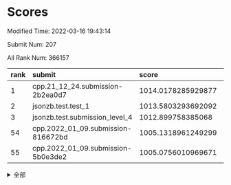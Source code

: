 # Scores

Modified Time: 2022-03-16 19:43:14

Submit Num: 207

All Rank Num: 366157

| rank |               submit               |       score        |       sigma        | pk_num |
| :--- | :--------------------------------- | :----------------- | :----------------- | :----- |
| 1    | cpp.21_12_24.submission-2b2ea0d7   | 1014.0178285929877 | 0.8253475517313716 | 7069   |
| 2    | jsonzb.test.test_1                 | 1013.5803293692092 | 0.830590090081519  | 7074   |
| 3    | jsonzb.test.submission_level_4     | 1012.899758385068  | 0.7868951317761457 | 7078   |
| 54   | cpp.2022_01_09.submission-816672bd | 1005.1318961249299 | 0.7329096204999745 | 7077   |
| 55   | cpp.2022_01_09.submission-5b0e3de2 | 1005.0756010969671 | 0.7383778757811026 | 7078   |


<details>
<summary>全部</summary>

| rank |                 submit                 |       score        |       sigma        | pk_num |
| :--- | :------------------------------------- | :----------------- | :----------------- | :----- |
| 1    | cpp.21_12_24.submission-2b2ea0d7       | 1014.0178285929877 | 0.8253475517313716 | 7069   |
| 2    | jsonzb.test.test_1                     | 1013.5803293692092 | 0.830590090081519  | 7074   |
| 3    | jsonzb.test.submission_level_4         | 1012.899758385068  | 0.7868951317761457 | 7078   |
| 4    | gobigger.level_3.submission_level_3_20 | 1011.9907103116601 | 0.7738083041397671 | 7076   |
| 5    | gobigger.level_3.submission_level_3_12 | 1011.8222457205353 | 0.772981829151579  | 7070   |
| 6    | gobigger.level_3.submission_level_3_24 | 1011.7864029728589 | 0.7716600029699152 | 7074   |
| 7    | gobigger.level_3.submission_level_3_9  | 1011.6513302651002 | 0.7795916757667487 | 7079   |
| 8    | gobigger.level_3.submission_level_3_4  | 1011.3877033910752 | 0.7640125504151725 | 7078   |
| 9    | gobigger.level_3.submission_level_3_6  | 1011.252172614983  | 0.7852503847326839 | 7074   |
| 10   | gobigger.level_3.submission_level_3_10 | 1011.1945239737307 | 0.797314880258634  | 7079   |
| 11   | gobigger.level_3.submission_level_3_39 | 1010.9999120032877 | 0.7671159022595474 | 7074   |
| 12   | gobigger.level_3.submission_level_3_17 | 1010.8625514789082 | 0.7664210418870354 | 7075   |
| 13   | gobigger.level_3.submission_level_3_23 | 1010.77633526611   | 0.7527308353259755 | 7076   |
| 14   | gobigger.level_3.submission_level_3_42 | 1010.7666094382436 | 0.757626495070729  | 7080   |
| 15   | gobigger.level_3.submission_level_3_47 | 1010.653716218137  | 0.7999783362113977 | 7077   |
| 16   | gobigger.level_3.submission_level_3_44 | 1010.5604291213949 | 0.766862621581212  | 7079   |
| 17   | gobigger.level_3.submission_level_3_25 | 1010.511837495486  | 0.7653086156805238 | 7070   |
| 18   | gobigger.level_3.submission_level_3_27 | 1010.4087292697238 | 0.7756855498378076 | 7074   |
| 19   | gobigger.level_3.submission_level_3_11 | 1010.3647154427249 | 0.7736123233497469 | 7075   |
| 20   | gobigger.level_3.submission_level_3_26 | 1010.2811336054202 | 0.7571099187123066 | 7078   |
| 21   | gobigger.level_3.submission_level_3_22 | 1010.2082699111163 | 0.7531509729903029 | 7068   |
| 22   | gobigger.level_3.submission_level_3_38 | 1010.1792609538232 | 0.7566822195259402 | 7078   |
| 23   | gobigger.level_3.submission_level_3_48 | 1010.1748552921924 | 0.7787783582035747 | 7077   |
| 24   | gobigger.level_3.submission_level_3_19 | 1010.1669675986361 | 0.7884752033259194 | 7078   |
| 25   | gobigger.level_3.submission_level_3_33 | 1010.1369381524061 | 0.7621775563475752 | 7078   |
| 26   | gobigger.level_3.submission_level_3_7  | 1010.0765795407227 | 0.778262632541511  | 7078   |
| 27   | gobigger.level_3.submission_level_3_31 | 1010.0646380848694 | 0.7578828573115357 | 7080   |
| 28   | gobigger.level_3.submission_level_3_8  | 1010.0323722150583 | 0.7502899483441692 | 7080   |
| 29   | gobigger.level_3.submission_level_3_13 | 1009.952500657447  | 0.7574452523775564 | 7076   |
| 30   | gobigger.level_3.submission_level_3_29 | 1009.9263671541029 | 0.7674168818948979 | 7069   |
| 31   | gobigger.level_3.submission_level_3_14 | 1009.9190700086501 | 0.7602910547089207 | 7074   |
| 32   | gobigger.level_3.submission_level_3_45 | 1009.8951111353329 | 0.7417846703240356 | 7076   |
| 33   | gobigger.level_3.submission_level_3_34 | 1009.8779432848381 | 0.7376675555208502 | 7080   |
| 34   | gobigger.level_3.submission_level_3_30 | 1009.833820087933  | 0.77247024074475   | 7076   |
| 35   | gobigger.level_3.submission_level_3_5  | 1009.8279416120056 | 0.7620910541729702 | 7071   |
| 36   | gobigger.level_3.submission_level_3_35 | 1009.823033963769  | 0.7730195358463671 | 7072   |
| 37   | gobigger.level_3.submission_level_3_15 | 1009.7719384686283 | 0.7737949036699855 | 7075   |
| 38   | gobigger.level_3.submission_level_3_28 | 1009.7424589537983 | 0.7469027104248195 | 7079   |
| 39   | gobigger.level_3.submission_level_3_18 | 1009.5655896543719 | 0.7435490507170146 | 7077   |
| 40   | gobigger.level_3.submission_level_3_16 | 1009.5524222969019 | 0.7644873001352585 | 7074   |
| 41   | gobigger.level_3.submission_level_3_37 | 1009.5484514839187 | 0.7506454140763362 | 7075   |
| 42   | gobigger.level_3.submission_level_3_41 | 1009.5335513664935 | 0.7353895869405952 | 7078   |
| 43   | gobigger.level_3.submission_level_3_21 | 1009.3275374529951 | 0.7335126919040482 | 7072   |
| 44   | gobigger.level_3.submission_level_3_2  | 1009.1738620865966 | 0.7465082661476784 | 7078   |
| 45   | gobigger.level_3.submission_level_3_3  | 1009.1143589832116 | 0.7667940383686049 | 7069   |
| 46   | gobigger.level_3.submission_level_3_36 | 1009.0652411284563 | 0.7557865880116876 | 7077   |
| 47   | gobigger.level_3.submission_level_3_49 | 1009.050552283862  | 0.7501695342118695 | 7075   |
| 48   | gobigger.level_3.submission_level_3_1  | 1008.8967636125759 | 0.7559433801681826 | 7077   |
| 49   | gobigger.level_3.submission_level_3_46 | 1008.8916347297786 | 0.7304443032869378 | 7079   |
| 50   | gobigger.level_3.submission_level_3_32 | 1008.7267452960263 | 0.7467763377285593 | 7080   |
| 51   | gobigger.level_3.submission_level_3_40 | 1008.3126585270545 | 0.7399986763923042 | 7074   |
| 52   | gobigger.level_3.submission_level_3_0  | 1008.178509049135  | 0.7531992137005586 | 7078   |
| 53   | gobigger.level_3.submission_level_3_43 | 1007.8785419628098 | 0.7369276800936547 | 7075   |
| 54   | cpp.2022_01_09.submission-816672bd     | 1005.1318961249299 | 0.7329096204999745 | 7077   |
| 55   | cpp.2022_01_09.submission-5b0e3de2     | 1005.0756010969671 | 0.7383778757811026 | 7078   |
| 56   | gobigger.level_1.submission_level_1_24 | 1004.6676709398322 | 0.7247901816469758 | 7075   |
| 57   | gobigger.level_1.submission_level_1_1  | 1004.4599840246716 | 0.7178963413305178 | 7069   |
| 58   | gobigger.level_1.submission_level_1_42 | 1004.3893167754728 | 0.7205925618294646 | 7078   |
| 59   | gobigger.level_1.submission_level_1_12 | 1004.3134081261169 | 0.7173324625353129 | 7079   |
| 60   | gobigger.level_1.submission_level_1_28 | 1004.3006929326224 | 0.7221746796480244 | 7077   |
| 61   | gobigger.level_1.submission_level_1_18 | 1004.2662423811133 | 0.7250725619747354 | 7078   |
| 62   | gobigger.level_1.submission_level_1_46 | 1004.2558731133422 | 0.7314286032927838 | 7072   |
| 63   | gobigger.level_1.submission_level_1_38 | 1004.22014043533   | 0.7249906628000199 | 7072   |
| 64   | gobigger.level_1.submission_level_1_43 | 1004.1761045353219 | 0.7202250799337547 | 7080   |
| 65   | gobigger.level_1.submission_level_1_6  | 1004.1112423994003 | 0.7153357643316024 | 7074   |
| 66   | gobigger.level_1.submission_level_1_41 | 1004.0652130669687 | 0.7145447215419855 | 7075   |
| 67   | gobigger.level_1.submission_level_1_39 | 1003.8819299614379 | 0.7148695641595288 | 7073   |
| 68   | gobigger.level_1.submission_level_1_37 | 1003.8462418536899 | 0.7289253896428595 | 7076   |
| 69   | gobigger.level_1.submission_level_1_34 | 1003.8353777299247 | 0.7098775054933691 | 7076   |
| 70   | gobigger.level_1.submission_level_1_45 | 1003.8144559943927 | 0.7109368419345244 | 7074   |
| 71   | gobigger.level_1.submission_level_1_47 | 1003.7925781908863 | 0.7224722955588961 | 7076   |
| 72   | gobigger.level_1.submission_level_1_31 | 1003.7782381166521 | 0.7176484469932805 | 7070   |
| 73   | gobigger.level_1.submission_level_1_19 | 1003.726363521409  | 0.7369280423279919 | 7081   |
| 74   | gobigger.level_1.submission_level_1_22 | 1003.7005812245994 | 0.7140733402622694 | 7074   |
| 75   | gobigger.level_1.submission_level_1_3  | 1003.6419271689152 | 0.7232378757066695 | 7076   |
| 76   | gobigger.level_1.submission_level_1_11 | 1003.6328632835948 | 0.7195221744275844 | 7075   |
| 77   | gobigger.level_1.submission_level_1_36 | 1003.5768355234247 | 0.7098274973911924 | 7080   |
| 78   | gobigger.level_1.submission_level_1_5  | 1003.5761205058266 | 0.7107833420821833 | 7072   |
| 79   | gobigger.level_1.submission_level_1_2  | 1003.5452161236971 | 0.7291163223563711 | 7072   |
| 80   | gobigger.level_1.submission_level_1_48 | 1003.4934144376947 | 0.7221767740850771 | 7076   |
| 81   | gobigger.level_1.submission_level_1_23 | 1003.3948806881361 | 0.7226424414644321 | 7081   |
| 82   | gobigger.level_1.submission_level_1_49 | 1003.3623253377503 | 0.7159686515513995 | 7069   |
| 83   | gobigger.level_1.submission_level_1_27 | 1003.3606330876908 | 0.7266851876580382 | 7066   |
| 84   | gobigger.level_1.submission_level_1_10 | 1003.3604766551761 | 0.7121004550534364 | 7081   |
| 85   | gobigger.level_1.submission_level_1_14 | 1003.3228499356356 | 0.7116378140376147 | 7077   |
| 86   | gobigger.level_1.submission_level_1_29 | 1003.3004882671326 | 0.7145699283439204 | 7070   |
| 87   | gobigger.level_1.submission_level_1_21 | 1003.2716411414726 | 0.7194020703344493 | 7073   |
| 88   | gobigger.level_1.submission_level_1_8  | 1003.2692895411086 | 0.7118246250898189 | 7077   |
| 89   | gobigger.level_1.submission_level_1_15 | 1003.1963198083495 | 0.7213194877447696 | 7074   |
| 90   | gobigger.level_1.submission_level_1_40 | 1003.1179945954652 | 0.7197132407341155 | 7070   |
| 91   | gobigger.level_1.submission_level_1_7  | 1003.0544169907215 | 0.7166050548275278 | 7071   |
| 92   | gobigger.level_1.submission_level_1_44 | 1002.9489981777582 | 0.7149011360452434 | 7083   |
| 93   | gobigger.level_1.submission_level_1_35 | 1002.9256985343414 | 0.7102914973365033 | 7079   |
| 94   | gobigger.level_1.submission_level_1_30 | 1002.8361814150225 | 0.7171275230441119 | 7076   |
| 95   | gobigger.level_1.submission_level_1_16 | 1002.7048197024811 | 0.7173752621065335 | 7076   |
| 96   | gobigger.level_1.submission_level_1_13 | 1002.5773164713563 | 0.7074805309088646 | 7069   |
| 97   | gobigger.level_1.submission_level_1_20 | 1002.5623862553904 | 0.7119977406956263 | 7072   |
| 98   | gobigger.level_1.submission_level_1_32 | 1002.5459636232415 | 0.7238928976021862 | 7072   |
| 99   | gobigger.level_1.submission_level_1_9  | 1002.4890259441323 | 0.7214001171648265 | 7079   |
| 100  | gobigger.level_1.submission_level_1_26 | 1002.4333858525694 | 0.7108049230401234 | 7074   |
| 101  | gobigger.level_1.submission_level_1_25 | 1002.307171072961  | 0.7304117978672532 | 7072   |
| 102  | gobigger.level_1.submission_level_1_17 | 1002.2628133877354 | 0.7116891346154195 | 7079   |
| 103  | gobigger.level_1.submission_level_1_33 | 1002.1960178186482 | 0.7155507004811738 | 7078   |
| 104  | gobigger.level_1.submission_level_1_0  | 1002.1205518302129 | 0.714145296663406  | 7073   |
| 105  | gobigger.level_1.submission_level_1_4  | 1001.4111654172225 | 0.701103150696141  | 7069   |
| 106  | gobigger.random.submission_random_36   | 997.3386867622224  | 0.7081104748709285 | 7072   |
| 107  | gobigger.random.submission_random_22   | 997.3329075215071  | 0.6925869434071734 | 7077   |
| 108  | gobigger.random.submission_random_10   | 997.1455898301105  | 0.7104760779537498 | 7075   |
| 109  | gobigger.random.submission_random_14   | 997.0316406483118  | 0.6966946124734739 | 7078   |
| 110  | gobigger.random.submission_random_47   | 997.0110695574857  | 0.7039342319184819 | 7075   |
| 111  | gobigger.random.submission_random_48   | 997.0086316519993  | 0.7157399644198542 | 7076   |
| 112  | gobigger.random.submission_random_45   | 996.9560089163576  | 0.7165166423316158 | 7074   |
| 113  | gobigger.random.submission_random_17   | 996.9253848730522  | 0.7065066381205918 | 7074   |
| 114  | gobigger.random.submission_random_34   | 996.7559849895696  | 0.7102963529499916 | 7071   |
| 115  | gobigger.random.submission_random_8    | 996.6569926190755  | 0.7083432510168103 | 7076   |
| 116  | gobigger.random.submission_random_44   | 996.383804669956   | 0.7121928149373494 | 7077   |
| 117  | gobigger.random.submission_random_30   | 996.2967220832201  | 0.7040558016134294 | 7075   |
| 118  | gobigger.random.submission_random_16   | 996.2908380726693  | 0.7060034946777938 | 7077   |
| 119  | gobigger.random.submission_random_37   | 996.2886918407642  | 0.7081615213330054 | 7073   |
| 120  | gobigger.random.submission_random_38   | 996.2845618982819  | 0.7311293497919118 | 7077   |
| 121  | gobigger.random.submission_random_42   | 996.2129098435269  | 0.7104435683451358 | 7074   |
| 122  | gobigger.random.submission_random_49   | 996.1728387006009  | 0.7083385356681866 | 7075   |
| 123  | gobigger.random.submission_random_28   | 996.1495215292281  | 0.7077052117940703 | 7074   |
| 124  | gobigger.random.submission_random_18   | 996.117117629522   | 0.7064529620139949 | 7080   |
| 125  | gobigger.random.submission_random_43   | 996.0864835134486  | 0.7110401286306683 | 7074   |
| 126  | gobigger.random.submission_random_21   | 996.0594993975544  | 0.7209626030690883 | 7075   |
| 127  | gobigger.random.submission_random_46   | 996.0118447769498  | 0.7005820197628919 | 7073   |
| 128  | gobigger.random.submission_random_19   | 995.9881313802688  | 0.7124716276300771 | 7079   |
| 129  | gobigger.random.submission_random_31   | 995.935326136254   | 0.7149490932810796 | 7076   |
| 130  | gobigger.random.submission_random_25   | 995.9352730867097  | 0.7033808949532525 | 7078   |
| 131  | gobigger.random.submission_random_35   | 995.8436264232882  | 0.7030277172273118 | 7075   |
| 132  | gobigger.random.submission_random_23   | 995.7927587436228  | 0.7225690904697013 | 7077   |
| 133  | gobigger.random.submission_random_26   | 995.7344183521337  | 0.7125070432472799 | 7075   |
| 134  | gobigger.random.submission_random_20   | 995.7228264971808  | 0.7158355686197764 | 7072   |
| 135  | gobigger.random.submission_random_15   | 995.6680329143902  | 0.7228692601571268 | 7076   |
| 136  | gobigger.random.submission_random_12   | 995.6581915571867  | 0.7268948335577988 | 7076   |
| 137  | gobigger.random.submission_random_24   | 995.5350743628678  | 0.7344464346939146 | 7074   |
| 138  | gobigger.random.submission_random_2    | 995.4480888765788  | 0.7058432885622894 | 7081   |
| 139  | gobigger.random.submission_random_4    | 995.4261788223305  | 0.7190907396651259 | 7075   |
| 140  | gobigger.random.submission_random_13   | 995.4185339725415  | 0.7244449066797701 | 7071   |
| 141  | gobigger.random.submission_random_32   | 995.3752774607739  | 0.7267221958478283 | 7071   |
| 142  | gobigger.random.submission_random_3    | 995.3503713875133  | 0.7187127322716196 | 7074   |
| 143  | gobigger.random.submission_random_33   | 995.30069626925    | 0.7091461057248972 | 7077   |
| 144  | gobigger.random.submission_random_40   | 995.2582152366551  | 0.7167617320657348 | 7076   |
| 145  | gobigger.random.submission_random_41   | 995.1883459958851  | 0.7246485090832013 | 7083   |
| 146  | gobigger.random.submission_random_5    | 995.182329270072   | 0.7109142545231367 | 7075   |
| 147  | gobigger.random.submission_random_29   | 995.1419417741021  | 0.7177447741373386 | 7073   |
| 148  | gobigger.random.submission_random_11   | 995.0640451340397  | 0.7095026616099713 | 7070   |
| 149  | gobigger.random.submission_random_6    | 995.0359093886209  | 0.7305613984937375 | 7079   |
| 150  | gobigger.random.submission_random_27   | 994.9835385929061  | 0.703605649939461  | 7077   |
| 151  | gobigger.random.submission_random_0    | 994.8315973904719  | 0.714965306615436  | 7075   |
| 152  | gobigger.random.submission_random_7    | 994.7039486293673  | 0.7285710748249818 | 7073   |
| 153  | gobigger.random.submission_random_1    | 994.5397921220066  | 0.7195921246836166 | 7077   |
| 154  | gobigger.random.submission_random_39   | 994.3988164511157  | 0.6987764717487053 | 7077   |
| 155  | gobigger.level_2.submission_level_2_14 | 994.2175076533279  | 0.7360169779478234 | 7076   |
| 156  | gobigger.level_2.submission_level_2_35 | 994.0448072200026  | 0.7259149101084136 | 7077   |
| 157  | gobigger.level_2.submission_level_2_40 | 994.0328146283526  | 0.7369962070467032 | 7073   |
| 158  | gobigger.random.submission_random_9    | 993.6976184558964  | 0.7364508635198832 | 7082   |
| 159  | gobigger.level_2.submission_level_2_24 | 993.6807024962316  | 0.7344495820641345 | 7077   |
| 160  | gobigger.level_2.submission_level_2_12 | 993.3405401613144  | 0.7569949940160751 | 7073   |
| 161  | gobigger.level_2.submission_level_2_9  | 993.1468278415329  | 0.742315355497385  | 7071   |
| 162  | gobigger.level_2.submission_level_2_29 | 993.1021712683471  | 0.7416326649251408 | 7073   |
| 163  | gobigger.level_2.submission_level_2_48 | 993.1010790116762  | 0.7279658162639253 | 7076   |
| 164  | gobigger.level_2.submission_level_2_20 | 992.9383530449558  | 0.7265989933933595 | 7073   |
| 165  | gobigger.level_2.submission_level_2_44 | 992.8834038278412  | 0.7328792464605259 | 7079   |
| 166  | gobigger.level_2.submission_level_2_23 | 992.830514510429   | 0.7405352120098405 | 7078   |
| 167  | gobigger.level_2.submission_level_2_19 | 992.7809072561558  | 0.741419145614148  | 7077   |
| 168  | gobigger.level_2.submission_level_2_3  | 992.7304907811017  | 0.7578316385441035 | 7078   |
| 169  | gobigger.level_2.submission_level_2_30 | 992.7124687251263  | 0.7457674295166695 | 7077   |
| 170  | gobigger.level_2.submission_level_2_37 | 992.63998849958    | 0.7482588877249542 | 7077   |
| 171  | gobigger.level_2.submission_level_2_11 | 992.6246708587174  | 0.7364088521359503 | 7070   |
| 172  | gobigger.level_2.submission_level_2_45 | 992.516213686654   | 0.7322829814246384 | 7077   |
| 173  | gobigger.level_2.submission_level_2_4  | 992.4916014464123  | 0.7366484832336371 | 7073   |
| 174  | gobigger.level_2.submission_level_2_15 | 992.4561920075773  | 0.7470890974515707 | 7076   |
| 175  | gobigger.level_2.submission_level_2_33 | 992.4057525467388  | 0.7365975914530607 | 7076   |
| 176  | gobigger.level_2.submission_level_2_16 | 992.2589492619265  | 0.7421623069897771 | 7080   |
| 177  | gobigger.level_2.submission_level_2_41 | 992.2550246221607  | 0.7357727446736889 | 7075   |
| 178  | gobigger.level_2.submission_level_2_31 | 992.1715917796715  | 0.7535426301171483 | 7077   |
| 179  | gobigger.level_2.submission_level_2_22 | 992.1597017402343  | 0.7427542005787919 | 7071   |
| 180  | gobigger.level_2.submission_level_2_21 | 992.1591655051158  | 0.7308278709873937 | 7071   |
| 181  | gobigger.level_2.submission_level_2_6  | 992.1379210617297  | 0.7396991751172577 | 7076   |
| 182  | gobigger.level_2.submission_level_2_13 | 992.1304380855955  | 0.7437618135187998 | 7073   |
| 183  | gobigger.level_2.submission_level_2_18 | 992.0841567383379  | 0.7370366656587793 | 7077   |
| 184  | gobigger.level_2.submission_level_2_26 | 992.0073446666015  | 0.7588492904160725 | 7076   |
| 185  | gobigger.level_2.submission_level_2_8  | 991.9549794070412  | 0.7461277116864796 | 7074   |
| 186  | gobigger.level_2.submission_level_2_49 | 991.8044110178677  | 0.7505283074867316 | 7077   |
| 187  | gobigger.level_2.submission_level_2_10 | 991.7469315126672  | 0.7549894675856158 | 7079   |
| 188  | gobigger.level_2.submission_level_2_27 | 991.6958636210353  | 0.7219029798262634 | 7074   |
| 189  | gobigger.level_2.submission_level_2_7  | 991.6467997894772  | 0.7693112524447433 | 7080   |
| 190  | gobigger.level_2.submission_level_2_38 | 991.5850050523071  | 0.7431172886462816 | 7082   |
| 191  | gobigger.level_2.submission_level_2_36 | 991.5695079866128  | 0.7540748130404451 | 7077   |
| 192  | gobigger.level_2.submission_level_2_25 | 991.5612203976724  | 0.7435521325724718 | 7076   |
| 193  | gobigger.level_2.submission_level_2_32 | 991.5036495986669  | 0.7434147785604713 | 7076   |
| 194  | gobigger.level_2.submission_level_2_43 | 991.4717485905807  | 0.743438014658794  | 7082   |
| 195  | gobigger.level_2.submission_level_2_5  | 991.4166448954775  | 0.7435525183791951 | 7076   |
| 196  | gobigger.level_2.submission_level_2_0  | 991.1463509415642  | 0.7657518930999029 | 7075   |
| 197  | gobigger.level_2.submission_level_2_39 | 990.9639724798512  | 0.7648530344647597 | 7073   |
| 198  | gobigger.level_2.submission_level_2_2  | 990.890645644672   | 0.7436611751293596 | 7071   |
| 199  | gobigger.level_2.submission_level_2_42 | 990.7625656071534  | 0.7471056149128746 | 7080   |
| 200  | gobigger.level_2.submission_level_2_46 | 990.705189390864   | 0.7508181555834398 | 7079   |
| 201  | gobigger.level_2.submission_level_2_17 | 990.6369187517988  | 0.751340533231028  | 7076   |
| 202  | gobigger.level_2.submission_level_2_47 | 990.4456750348367  | 0.7660666966392835 | 7079   |
| 203  | gobigger.level_2.submission_level_2_28 | 990.343644876141   | 0.7604966667356925 | 7076   |
| 204  | gobigger.level_2.submission_level_2_1  | 989.8612231543892  | 0.7588542865299004 | 7075   |
| 205  | gobigger.level_2.submission_level_2_34 | 989.753735519968   | 0.7762095856177429 | 7075   |
| 206  | gobigger.none.submission_none_0        | 978.1076492573806  | 1.2376867021138307 | 7082   |
| 207  | gobigger.none.submission_none_1        | 973.7289470320115  | 1.735340610366699  | 7071   |

</details>